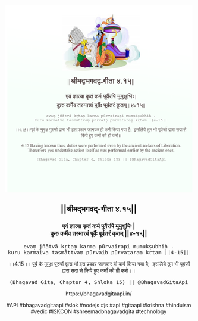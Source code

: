 <img src="../../asset/BG_4_15.png"/>
<center><h2>||श्रीमद्‍भगवद्‍-गीता ४.१५||</h2>
<h3>एवं ज्ञात्वा कृतं कर्म पूर्वैरपि मुमुक्षुभिः |<br/>कुरु कर्मैव तस्मात्त्वं पूर्वैः पूर्वतरं कृतम् ||४-१५||</h3>
<pre>evaṃ jñātvā kṛtaṃ karma pūrvairapi mumukṣubhiḥ .<br/>kuru karmaiva tasmāttvaṃ pūrvaiḥ pūrvataraṃ kṛtam ||4-15||</pre>
<p>।।4.15।। पूर्व के मुमुक्ष पुरुषों द्वारा भी इस प्रकार जानकर ही कर्म किया गया है;  इसलिये तुम भी पूर्वजों द्वारा सदा से किये हुए कर्मों को ही करो।।</p>
<pre>(Bhagavad Gita, Chapter 4, Shloka 15) || @BhagavadGitaApi</pre><p>https://bhagavadgitaapi.in/</p><p>#API #bhagavadgitaapi #slok #nodejs #js #api #gitaapi #krishna #hinduism #vedic #ISKCON #shreemadbhagavadgita #technology</p></center>